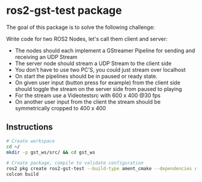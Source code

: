 # ros2-gst-test package

The goal of this package is to solve the following challenge:

Write code for two ROS2 Nodes, let's call them client and server:

- The nodes should each implement a GStreamer Pipeline for sending and receiving an UDP Stream
- The server node should stream a UDP Stream to the client side
- You don’t have to use two PC’S, you could just stream over localhost
- On start the pipelines should be in paused or ready state.
- On given user input (button press for example) from the client side should toggle the stream on the server side from paused to playing
- For the stream use a Videotestsrc with 600 x 400 @30 fps
- On another user input from the client the stream should be symmetrically cropped to 400 x 400

## Instructions

```bash
# Create workspace
cd ~/
mkdir -p gst_ws/src/ && cd gst_ws

# Create package, compile to validate configuration
ros2 pkg create ros2-gst-test --build-type ament_cmake --dependencies rclcpp std_msgs
colcon build
```
